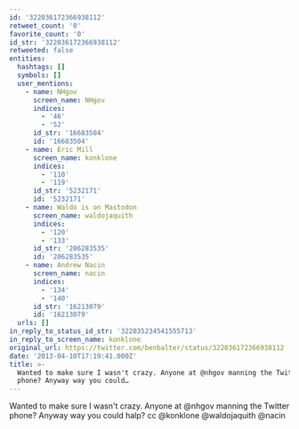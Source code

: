 ```yaml
---
id: '322036172366938112'
retweet_count: '0'
favorite_count: '0'
id_str: '322036172366938112'
retweeted: false
entities:
  hashtags: []
  symbols: []
  user_mentions:
    - name: NHgov
      screen_name: NHgov
      indices:
        - '46'
        - '52'
      id_str: '16683504'
      id: '16683504'
    - name: Eric Mill
      screen_name: konklone
      indices:
        - '110'
        - '119'
      id_str: '5232171'
      id: '5232171'
    - name: Waldo is on Mastodon
      screen_name: waldojaquith
      indices:
        - '120'
        - '133'
      id_str: '206283535'
      id: '206283535'
    - name: Andrew Nacin
      screen_name: nacin
      indices:
        - '134'
        - '140'
      id_str: '16213079'
      id: '16213079'
  urls: []
in_reply_to_status_id_str: '322035234541555713'
in_reply_to_screen_name: konklone
original_url: https://twitter.com/benbalter/status/322036172366938112
date: '2013-04-10T17:19:41.000Z'
title: >-
  Wanted to make sure I wasn't crazy. Anyone at @nhgov manning the Twitter
  phone? Anyway way you could…
---
```


Wanted to make sure I wasn't crazy. Anyone at @nhgov manning the Twitter phone? Anyway way you could halp? cc @konklone @waldojaquith @nacin